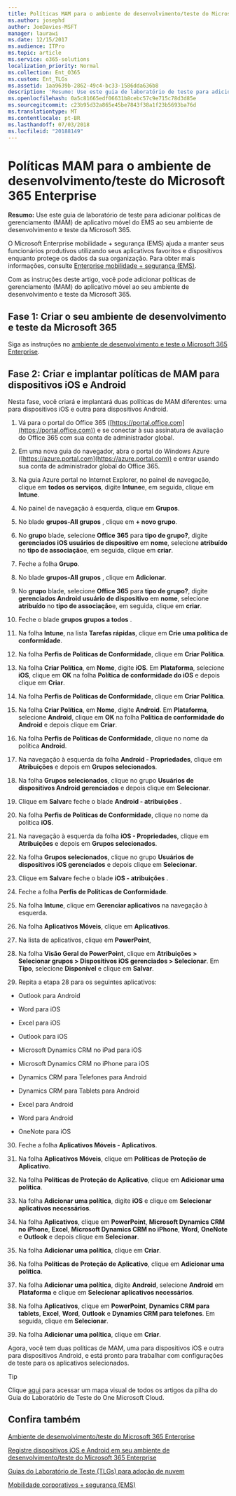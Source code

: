 ```yaml
---
title: Políticas MAM para o ambiente de desenvolvimento/teste do Microsoft 365 Enterprise
ms.author: josephd
author: JoeDavies-MSFT
manager: laurawi
ms.date: 12/15/2017
ms.audience: ITPro
ms.topic: article
ms.service: o365-solutions
localization_priority: Normal
ms.collection: Ent_O365
ms.custom: Ent_TLGs
ms.assetid: 1aa9639b-2862-49c4-bc33-1586dda636b8
description: 'Resumo: Use este guia de laboratório de teste para adicionar políticas de gerenciamento (MAM) de aplicativo móvel do EMS ao seu ambiente de desenvolvimento e teste da Microsoft 365.'
ms.openlocfilehash: 0a5c81665edf06631b8cebc57c9e715c78d3d85e
ms.sourcegitcommit: c23b95d32a865e45be7843f38a1f23b5693ba76d
ms.translationtype: MT
ms.contentlocale: pt-BR
ms.lasthandoff: 07/03/2018
ms.locfileid: "20188149"
---
```

# <a name="mam-policies-for-your-microsoft-365-enterprise-devtest-environment"></a>Políticas MAM para o ambiente de desenvolvimento/teste do Microsoft 365 Enterprise

 **Resumo:** Use este guia de laboratório de teste para adicionar políticas de gerenciamento (MAM) de aplicativo móvel do EMS ao seu ambiente de desenvolvimento e teste da Microsoft 365.
  
O Microsoft Enterprise mobilidade + segurança (EMS) ajuda a manter seus funcionários produtivos utilizando seus aplicativos favoritos e dispositivos enquanto protege os dados da sua organização. Para obter mais informações, consulte [Enterprise mobilidade + segurança (EMS)](https://www.microsoft.com/cloud-platform/enterprise-mobility-security).
  
Com as instruções deste artigo, você pode adicionar políticas de gerenciamento (MAM) do aplicativo móvel ao seu ambiente de desenvolvimento e teste da Microsoft 365.
  
## <a name="phase-1-build-out-your-microsoft-365-devtest-environment"></a>Fase 1: Criar o seu ambiente de desenvolvimento e teste da Microsoft 365

Siga as instruções no [ambiente de desenvolvimento e teste o Microsoft 365 Enterprise](the-microsoft-365-enterprise-dev-test-environment.md).
  
## <a name="phase-2-create-and-deploy-mam-policies-for-ios-and-android-devices"></a>Fase 2: Criar e implantar políticas de MAM para dispositivos iOS e Android

Nesta fase, você criará e implantará duas políticas de MAM diferentes: uma para dispositivos iOS e outra para dispositivos Android.
  
1. Vá para o portal do Office 365 ([https://portal.office.com](https://portal.office.com)) e se conectar à sua assinatura de avaliação do Office 365 com sua conta de administrador global.
    
2. Em uma nova guia do navegador, abra o portal do Windows Azure ([https://azure.portal.com](https://azure.portal.com)) e entrar usando sua conta de administrador global do Office 365.
    
3. Na guia Azure portal no Internet Explorer, no painel de navegação, clique em **todos os serviços**, digite **Intune**e, em seguida, clique em **Intune**.
    
4. No painel de navegação à esquerda, clique em **Grupos**.
    
5. No blade **grupos-All grupos** , clique em **+ novo grupo**.
    
6. No **grupo** blade, selecione **Office 365** para **tipo de grupo?**, digite **gerenciados iOS usuários de dispositivo** em **nome**, selecione **atribuído** no **tipo de associação**e, em seguida, clique em **criar**. 
    
7. Feche a folha **Grupo**.
    
8. No blade **grupos-All grupos** , clique em **Adicionar**.
    
9. No **grupo** blade, selecione **Office 365** para **tipo de grupo?**, digite **gerenciados Android usuário de dispositivo** em **nome**, selecione **atribuído** no **tipo de associação**e, em seguida, clique em **criar**.
    
10. Feche o blade **grupos grupos a todos** .
    
11. Na folha **Intune**, na lista **Tarefas rápidas**, clique em **Crie uma política de conformidade**.
    
12. Na folha **Perfis de Políticas de Conformidade**, clique em **Criar Política**.
    
13. Na folha **Criar Política**, em **Nome**, digite **iOS**. Em **Plataforma**, selecione **iOS**, clique em **OK** na folha **Política de conformidade do iOS** e depois clique em **Criar**.
    
14. Na folha **Perfis de Políticas de Conformidade**, clique em **Criar Política**.
    
15. Na folha **Criar Política**, em **Nome**, digite **Android**. Em **Plataforma**, selecione **Android**, clique em **OK** na folha **Política de conformidade do Android** e depois clique em **Criar**.
    
16. Na folha **Perfis de Políticas de Conformidade**, clique no nome da política **Android**.
    
17. Na navegação à esquerda da folha **Android - Propriedades**, clique em **Atribuições** e depois em **Grupos selecionados**.
    
18. Na folha **Grupos selecionados**, clique no grupo **Usuários de dispositivos Android gerenciados** e depois clique em **Selecionar**.
    
19. Clique em **Salvar**e feche o blade **Android - atribuições** .
    
20. Na folha **Perfis de Políticas de Conformidade**, clique no nome da política **iOS**.
    
21. Na navegação à esquerda da folha **iOS - Propriedades**, clique em **Atribuições** e depois em **Grupos selecionados**.
    
22. Na folha **Grupos selecionados**, clique no grupo **Usuários de dispositivos iOS gerenciados** e depois clique em **Selecionar**.
    
23. Clique em **Salvar**e feche o blade **iOS - atribuições** .
    
24. Feche a folha **Perfis de Políticas de Conformidade**.
    
25. Na folha **Intune**, clique em **Gerenciar aplicativos** na navegação à esquerda.
    
26. Na folha **Aplicativos Móveis**, clique em **Aplicativos**.
    
27. Na lista de aplicativos, clique em **PowerPoint**,  
    
28. Na folha **Visão Geral do PowerPoint**, clique em **Atribuições > Selecionar grupos > Dispositivos iOS gerenciados > Selecionar**. Em **Tipo**, selecione **Disponível** e clique em **Salvar**.
    
29. Repita a etapa 28 para os seguintes aplicativos:
    
  - Outlook para Android
    
  - Word para iOS
    
  - Excel para iOS
    
  - Outlook para iOS
    
  - Microsoft Dynamics CRM no iPad para iOS
    
  - Microsoft Dynamics CRM no iPhone para iOS
    
  - Dynamics CRM para Telefones para Android
    
  - Dynamics CRM para Tablets para Android
    
  - Excel para Android
    
  - Word para Android
    
  - OneNote para iOS
    
30. Feche a folha **Aplicativos Móveis - Aplicativos**.
    
31. Na folha **Aplicativos Móveis**, clique em **Políticas de Proteção de Aplicativo**.
    
32. Na folha **Políticas de Proteção de Aplicativo**, clique em **Adicionar uma política**.
    
33. Na folha **Adicionar uma política**, digite **iOS** e clique em **Selecionar aplicativos necessários**.
    
34. Na folha **Aplicativos**, clique em **PowerPoint**, **Microsoft Dynamics CRM no iPhone**, **Excel**, **Microsoft Dynamics CRM no iPhone**, **Word**, **OneNote** e **Outlook** e depois clique em **Selecionar**.
    
35. Na folha **Adicionar uma política**, clique em **Criar**.
    
36. Na folha **Políticas de Proteção de Aplicativo**, clique em **Adicionar uma política**.
    
37. Na folha **Adicionar uma política**, digite **Android**, selecione **Android** em **Plataforma** e clique em **Selecionar aplicativos necessários**.
    
38. Na folha **Aplicativos**, clique em **PowerPoint**, **Dynamics CRM para tablets**, **Excel**, **Word**, **Outlook** e **Dynamics CRM para telefones**. Em seguida, clique em **Selecionar**.
    
39. Na folha **Adicionar uma política**, clique em **Criar**.
    
Agora, você tem duas políticas de MAM, uma para dispositivos iOS e outra para dispositivos Android, e está pronto para trabalhar com configurações de teste para os aplicativos selecionados.
  
> [!TIP]
> Clique [aqui](http://aka.ms/catlgstack) para acessar um mapa visual de todos os artigos da pilha do Guia do Laboratório de Teste do One Microsoft Cloud.
  
## <a name="see-also"></a>Confira também

[Ambiente de desenvolvimento/teste do Microsoft 365 Enterprise](the-microsoft-365-enterprise-dev-test-environment.md)
  
[Registre dispositivos iOS e Android em seu ambiente de desenvolvimento/teste do Microsoft 365 Enterprise](enroll-ios-and-android-devices-in-your-microsoft-enterprise-365-dev-test-environ.md)
  
[Guias do Laboratório de Teste (TLGs) para adoção de nuvem](cloud-adoption-test-lab-guides-tlgs.md)

[Mobilidade corporativos + segurança (EMS)](https://www.microsoft.com/cloud-platform/enterprise-mobility-security)


